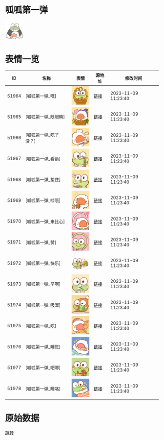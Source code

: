 # 呱呱第一弹

<img src="./cover.png" height="60" alt="cover" />

# 表情一览

|ID|名称|表情|源地址|修改时间|
|----|----|----|----|----|
|51964|[呱呱第一弹_嘿]|<img src="./pic/051964_%5B呱呱第一弹_嘿%5D.png" height="60" alt="嘿"/>|[链接](https://i0.hdslb.com/bfs/garb/12b68264cad23ab037ae1a3351d1a68f2a309ade.png)|2023-11-09 11:23:40|
|51965|[呱呱第一弹_眨眼睛]|<img src="./pic/051965_%5B呱呱第一弹_眨眼睛%5D.png" height="60" alt="眨眼睛"/>|[链接](https://i0.hdslb.com/bfs/garb/99ce4da138be81d27dc023d10f55d39f1c4000a2.png)|2023-11-09 11:23:40|
|51966|[呱呱第一弹_吃了没？]|<img src="./pic/051966_%5B呱呱第一弹_吃了没？%5D.png" height="60" alt="吃了没？"/>|[链接](https://i0.hdslb.com/bfs/garb/af4ae89a93224367187b1d78070e336fe193195c.png)|2023-11-09 11:23:40|
|51967|[呱呱第一弹_看箭]|<img src="./pic/051967_%5B呱呱第一弹_看箭%5D.png" height="60" alt="看箭"/>|[链接](https://i0.hdslb.com/bfs/garb/9e4cd135a1f158e03d292d48dc3788610692bdad.png)|2023-11-09 11:23:40|
|51968|[呱呱第一弹_接住]|<img src="./pic/051968_%5B呱呱第一弹_接住%5D.png" height="60" alt="接住"/>|[链接](https://i0.hdslb.com/bfs/garb/0783fead30b09d55ce5587c2539cfb12710752bf.png)|2023-11-09 11:23:40|
|51969|[呱呱第一弹_哇哦]|<img src="./pic/051969_%5B呱呱第一弹_哇哦%5D.png" height="60" alt="哇哦"/>|[链接](https://i0.hdslb.com/bfs/garb/94f0b25406a3c2c2bc97abe2a316fbe85bc88e77.png)|2023-11-09 11:23:40|
|51970|[呱呱第一弹_来比心]|<img src="./pic/051970_%5B呱呱第一弹_来比心%5D.png" height="60" alt="来比心"/>|[链接](https://i0.hdslb.com/bfs/garb/bc92621fb94f8a447ef51c3a7ec1cd1d3797bd1c.png)|2023-11-09 11:23:40|
|51971|[呱呱第一弹_赞]|<img src="./pic/051971_%5B呱呱第一弹_赞%5D.png" height="60" alt="赞"/>|[链接](https://i0.hdslb.com/bfs/garb/9593812330d75a62bf530d5429c0de01fe4a4c8b.png)|2023-11-09 11:23:40|
|51972|[呱呱第一弹_快乐]|<img src="./pic/051972_%5B呱呱第一弹_快乐%5D.png" height="60" alt="快乐"/>|[链接](https://i0.hdslb.com/bfs/garb/8f0ee6b233228c6255fda84c1c62461246ed991f.png)|2023-11-09 11:23:40|
|51973|[呱呱第一弹_早啊]|<img src="./pic/051973_%5B呱呱第一弹_早啊%5D.png" height="60" alt="早啊"/>|[链接](https://i0.hdslb.com/bfs/garb/188f6939af234ef22ed21927a1e123aca805a345.png)|2023-11-09 11:23:40|
|51974|[呱呱第一弹_吸溜]|<img src="./pic/051974_%5B呱呱第一弹_吸溜%5D.png" height="60" alt="吸溜"/>|[链接](https://i0.hdslb.com/bfs/garb/ece77fe88bde020119f1d376472a9a88b5db6096.png)|2023-11-09 11:23:40|
|51975|[呱呱第一弹_吃]|<img src="./pic/051975_%5B呱呱第一弹_吃%5D.png" height="60" alt="吃"/>|[链接](https://i0.hdslb.com/bfs/garb/ddf5e74dcd770ff461ba1aa004d13fe038c82d92.png)|2023-11-09 11:23:40|
|51976|[呱呱第一弹_睡觉]|<img src="./pic/051976_%5B呱呱第一弹_睡觉%5D.png" height="60" alt="睡觉"/>|[链接](https://i0.hdslb.com/bfs/garb/5db90cd2a819bb8cc0b9d7bc2e9b7e3e604c1c15.png)|2023-11-09 11:23:40|
|51977|[呱呱第一弹_吧唧]|<img src="./pic/051977_%5B呱呱第一弹_吧唧%5D.png" height="60" alt="吧唧"/>|[链接](https://i0.hdslb.com/bfs/garb/a44d76d88d500639b7844472da6ce89110aa1a6d.png)|2023-11-09 11:23:40|
|51978|[呱呱第一弹_睡咯]|<img src="./pic/051978_%5B呱呱第一弹_睡咯%5D.png" height="60" alt="睡咯"/>|[链接](https://i0.hdslb.com/bfs/garb/dd5eb347de5e97eda2e6dea0a96ae8afe71c8aa6.png)|2023-11-09 11:23:40|

# 原始数据

[跳转](./raw.json)

